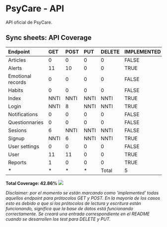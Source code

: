 # PsyCare - API

API oficial de PsyCare.


## Sync sheets: API Coverage
<!-- START_TABLE -->
| Endpoint          | GET   | POST   | PUT   | DELETE   | IMPLEMENTED   |   PASSING |
|:------------------|:------|:-------|:------|:---------|:--------------|----------:|
| Articles          | 0     | 0      | 0     | 0        | FALSE         |         0 |
| Alerts            | 11    | 10     | 0     | 0        | TRUE          |        21 |
| Emotional records | 0     | 0      | 0     | 0        | FALSE         |         0 |
| Habits            | 0     | 0      | 0     | 0        | FALSE         |         0 |
| Index             | NNTI  | NNTI   | NNTI  | NNTI     | TRUE          |         0 |
| Login             | NNTI  | 8      | NNTI  | NNTI     | TRUE          |         8 |
| Notifications     | 0     | 0      | 0     | 0        | FALSE         |         0 |
| Questionnaries    | 0     | 0      | 0     | 0        | FALSE         |         0 |
| Sesions           | 6     | NNTI   | NNTI  | NNTI     | FALSE         |         6 |
| Signup            | NNTI  | 6      | NNTI  | NNTI     | TRUE          |         6 |
| User settings     | 0     | 0      | 0     | 0        | FALSE         |         0 |
| User              | 11    | 11     | 0     | 0        | TRUE          |        22 |
| Reports           | 1     | 0      | 0     | 0        | TRUE          |       nan |
| *                 | *     | *      | *     | Total    | 5             |        63 |

**Total Coverage: 42.86%**
![](https://geps.dev/progress/42)

_Disclaimer: por el momento se están marcando como 'implemented' todas aquellos endpoint para prótocolos GET y POST. 
En la mayoría de los casos esto es debido a que si los prótocolos de lectura y escritura están funcionando, significa 
que la base de datos está funcionando correctamente. Se creará una entrada correspondiente en el README cuando se desarrollen los
test para DELETE y PUT._
<!-- END_TABLE -->
